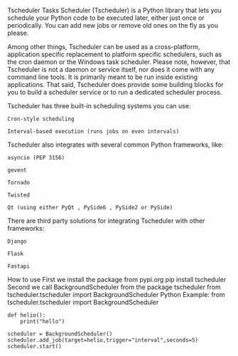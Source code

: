 Tscheduler
Tasks Scheduler (Tscheduler) is a Python library that lets you schedule your Python code to be executed later, either just once or periodically. You can add new jobs or remove old ones on the fly as you please.

Among other things, Tscheduler can be used as a cross-platform, application specific replacement to platform specific schedulers, such as the cron daemon or the Windows task scheduler. Please note, however, that Tscheduler is not a daemon or service itself, nor does it come with any command line tools. It is primarily meant to be run inside existing applications. That said, Tscheduler does provide some building blocks for you to build a scheduler service or to run a dedicated scheduler process.

Tscheduler has three built-in scheduling systems you can use:

    Cron-style scheduling

    Interval-based execution (runs jobs on even intervals)

Tscheduler also integrates with several common Python frameworks, like:

    asyncio (PEP 3156)

    gevent

    Tornado

    Twisted

    Qt (using either PyQt , PySide6 , PySide2 or PySide)

There are third party solutions for integrating Tscheduler with other frameworks:

    Django

    Flask

    Fastapi
How to use
First we install the package from pypi.org
    pip install tscheduler
Second we call BackgroundScheduler from the package tscheduler
    from tscheduler.tscheduler import BackgroundScheduler
Python Example:
    from tscheduler.tscheduler import BackgroundScheduler

    def helio():
        print("hello")

    scheduler = BackgroundScheduler()
    scheduler.add_job(target=helio,trigger="interval",seconds=5)
    scheduler.start()
